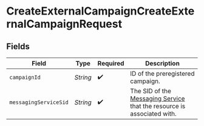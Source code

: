 # CreateExternalCampaignCreateExternalCampaignRequest


## Fields

| Field                                                                                                                        | Type                                                                                                                         | Required                                                                                                                     | Description                                                                                                                  |
| ---------------------------------------------------------------------------------------------------------------------------- | ---------------------------------------------------------------------------------------------------------------------------- | ---------------------------------------------------------------------------------------------------------------------------- | ---------------------------------------------------------------------------------------------------------------------------- |
| `campaignId`                                                                                                                 | *String*                                                                                                                     | :heavy_check_mark:                                                                                                           | ID of the preregistered campaign.                                                                                            |
| `messagingServiceSid`                                                                                                        | *String*                                                                                                                     | :heavy_check_mark:                                                                                                           | The SID of the [Messaging Service](https://www.twilio.com/docs/messaging/services/api) that the resource is associated with. |